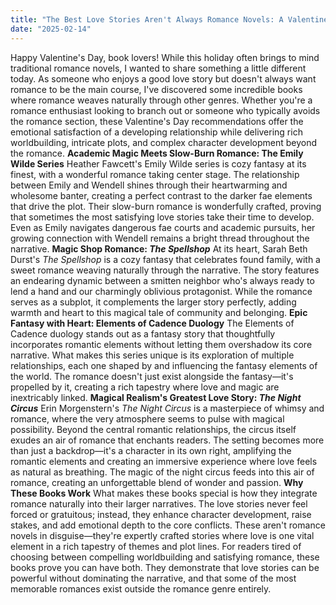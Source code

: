 ```yaml
---
title: "The Best Love Stories Aren't Always Romance Novels: A Valentine's Reading Guide"
date: "2025-02-14"
---
```


Happy Valentine's Day, book lovers! While this holiday often brings to mind traditional romance novels, I wanted to share something a little different today. As someone who enjoys a good love story but doesn't always want romance to be the main course, I've discovered some incredible books where romance weaves naturally through other genres. Whether you're a romance enthusiast looking to branch out or someone who typically avoids the romance section, these Valentine's Day recommendations offer the emotional satisfaction of a developing relationship while delivering rich worldbuilding, intricate plots, and complex character development beyond the romance.
**Academic Magic Meets Slow-Burn Romance: The Emily Wilde Series**
Heather Fawcett's Emily Wilde series is cozy fantasy at its finest, with a wonderful romance taking center stage. The relationship between Emily and Wendell shines through their heartwarming and wholesome banter, creating a perfect contrast to the darker fae elements that drive the plot. Their slow-burn romance is wonderfully crafted, proving that sometimes the most satisfying love stories take their time to develop. Even as Emily navigates dangerous fae courts and academic pursuits, her growing connection with Wendell remains a bright thread throughout the narrative.
**Magic Shop Romance: _The Spellshop_**
At its heart, Sarah Beth Durst's _The Spellshop_ is a cozy fantasy that celebrates found family, with a sweet romance weaving naturally through the narrative. The story features an endearing dynamic between a smitten neighbor who's always ready to lend a hand and our charmingly oblivious protagonist. While the romance serves as a subplot, it complements the larger story perfectly, adding warmth and heart to this magical tale of community and belonging.
**Epic Fantasy with Heart: Elements of Cadence Duology**
The Elements of Cadence duology stands out as a fantasy story that thoughtfully incorporates romantic elements without letting them overshadow its core narrative. What makes this series unique is its exploration of multiple relationships, each one shaped by and influencing the fantasy elements of the world. The romance doesn't just exist alongside the fantasy—it's propelled by it, creating a rich tapestry where love and magic are inextricably linked.
**Magical Realism's Greatest Love Story: _The Night Circus_**
Erin Morgenstern's _The Night Circus_ is a masterpiece of whimsy and romance, where the very atmosphere seems to pulse with magical possibility. Beyond the central romantic relationships, the circus itself exudes an air of romance that enchants readers. The setting becomes more than just a backdrop—it's a character in its own right, amplifying the romantic elements and creating an immersive experience where love feels as natural as breathing. The magic of the night circus feeds into this air of romance, creating an unforgettable blend of wonder and passion.
**Why These Books Work**
What makes these books special is how they integrate romance naturally into their larger narratives. The love stories never feel forced or gratuitous; instead, they enhance character development, raise stakes, and add emotional depth to the core conflicts. These aren't romance novels in disguise—they're expertly crafted stories where love is one vital element in a rich tapestry of themes and plot lines.
For readers tired of choosing between compelling worldbuilding and satisfying romance, these books prove you can have both. They demonstrate that love stories can be powerful without dominating the narrative, and that some of the most memorable romances exist outside the romance genre entirely.
